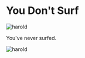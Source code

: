 You Don't Surf
===========
![harold](http://i.imgur.com/OlmMNJc.gif)


You've never surfed.

![harold](http://i.imgur.com/OlmMNJc.gif)

